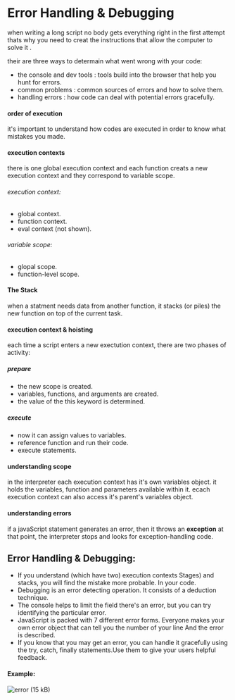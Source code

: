 #  Error Handling & Debugging

when writing a long script no body gets everything right in the first attempt thats why you need to creat the instructions that allow the computer to solve it . 
 
their are three ways to determain what went wrong with your code:
* the console and dev tools : tools build into the browser that help you hunt for errors. 
* common problems : common sources of errors and how to solve them. 
* handling errors : how code can deal with potential errors gracefully. 
#### order of execution 

it's important to understand how codes are executed in order to know what mistakes you made. 

#### execution contexts 

there is one global execution context and each function creats a new execution context and they correspond to variable scope. 

###### execution context: 
* global context.
* function context. 
* eval context (not shown). 
###### variable scope: 
* glopal scope. 
* function-level scope. 


#### The Stack 

when a statment needs data from another function, it stacks (or piles) the new function on top of the current task. 


#### execution context & hoisting

each time a script enters a new exectution context, there are two phases of activity: 

##### prepare 
* the new scope is created. 
* variables, functions, and arguments are created. 
* the value of the this keyword is determined. 
##### execute 
* now it can assign values to variables. 
* reference function and run their code. 
* execute statements. 

#### understanding scope 
in the interpreter each execution context has it's own variables object. 
it holds the variables, function and parameters available within it. 
ecach execution context can also access it's parent's variables object. 


#### understanding errors 

if a javaScript statement generates an error, then it throws an **exception** at that point, the interpreter stops and looks for exception-handling code. 

## Error Handling & Debugging:
- If you understand (which have two) execution contexts Stages) and stacks, you will find the mistake more probable. In your code.
- Debugging is an error detecting operation. It consists of a deduction technique.
- The console helps to limit the field there's an error, but you can try identifying the particular error.
- JavaScript is packed with 7 different error forms. Everyone makes your own error object that can tell you the number of your line And the error is described.
- If you know that you may get an error, you can handle it gracefully using the try, catch, finally statements.Use them to give your users helpful feedback.
#### Example:
![error](https://www.positronx.io/wp-content/uploads/2019/11/angular-error-handling-7253-01.png)
(15 kB)


























